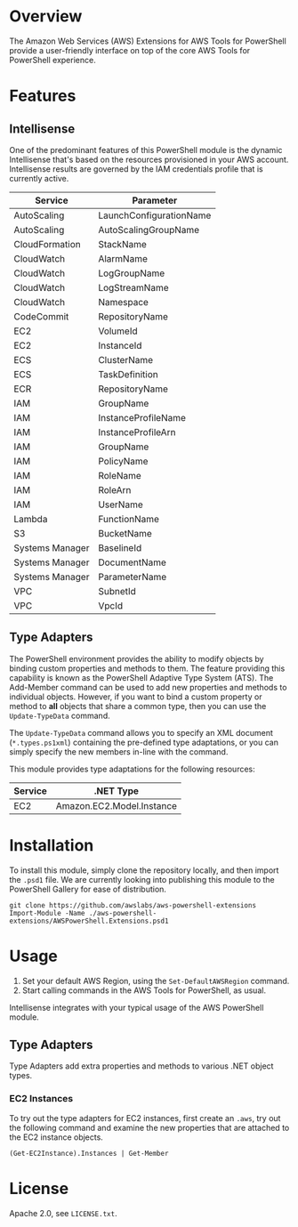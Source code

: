 # Overview

The Amazon Web Services (AWS) Extensions for AWS Tools for PowerShell provide a user-friendly interface on top of the core AWS Tools for PowerShell experience.

# Features

## Intellisense

One of the predominant features of this PowerShell module is the dynamic Intellisense
that's based on the resources provisioned in your AWS account. Intellisense results
are governed by the IAM credentials profile that is currently active.

| Service           | Parameter               |
|-------------------|-------------------------|
| AutoScaling       | LaunchConfigurationName |
| AutoScaling       | AutoScalingGroupName    |
| CloudFormation    | StackName               |
| CloudWatch        | AlarmName               |
| CloudWatch        | LogGroupName            |
| CloudWatch        | LogStreamName           |
| CloudWatch        | Namespace               |
| CodeCommit        | RepositoryName          |
| EC2               | VolumeId                |
| EC2               | InstanceId              |
| ECS               | ClusterName             |
| ECS               | TaskDefinition          |
| ECR               | RepositoryName          |
| IAM               | GroupName               |
| IAM               | InstanceProfileName     |
| IAM               | InstanceProfileArn      |
| IAM               | GroupName               |
| IAM               | PolicyName              |
| IAM               | RoleName                |
| IAM               | RoleArn                 |
| IAM               | UserName                |
| Lambda            | FunctionName            |
| S3                | BucketName              |
| Systems Manager   | BaselineId              |
| Systems Manager   | DocumentName            |
| Systems Manager   | ParameterName           |
| VPC               | SubnetId                |
| VPC               | VpcId                   |

## Type Adapters

The PowerShell environment provides the ability to modify objects by binding custom properties and methods to them.
The feature providing this capability is known as the PowerShell Adaptive Type System (ATS). The Add-Member command can be used to add new properties and methods
to individual objects. However, if you want to bind a custom property or method to **all** objects that share a common type, then you can use the `Update-TypeData` command.

The `Update-TypeData` command allows you to specify an XML document (`*.types.ps1xml`) containing the pre-defined type adaptations,
or you can simply specify the new members in-line with the command.

This module provides type adaptations for the following resources:

| Service | .NET Type |
|-|-|
| EC2 | Amazon.EC2.Model.Instance |

# Installation

To install this module, simply clone the repository locally, and then import the `.psd1` file.
We are currently looking into publishing this module to the PowerShell Gallery for ease of distribution.

```
git clone https://github.com/awslabs/aws-powershell-extensions
Import-Module -Name ./aws-powershell-extensions/AWSPowerShell.Extensions.psd1
```

# Usage

1. Set your default AWS Region, using the `Set-DefaultAWSRegion` command.
2. Start calling commands in the AWS Tools for PowerShell, as usual.

Intellisense integrates with your typical usage of the AWS PowerShell module.

## Type Adapters

Type Adapters add extra properties and methods to various .NET object types.

### EC2 Instances

To try out the type adapters for EC2 instances, first create an `.aws`, try out the following command and examine the new properties that are attached to the EC2 instance objects.

```
(Get-EC2Instance).Instances | Get-Member
```

# License

Apache 2.0, see `LICENSE.txt`.
